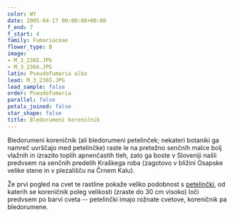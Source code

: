 ```yaml
---
color: WY
date: 2005-04-17 00:00:00+00:00
f_end: 7
f_start: 4
family: Fumariaceae
flower_type: B
image:
- M_3_2365.JPG
- M_3_2366.JPG
latin: Pseudofumaria alba
lead: M_3_2365.JPG
lead_sample: false
order: Pseudofumaria
parallel: false
petals_joined: false
star_shape: false
title: Bledorumeni koreničnik
---
```

Bledorumeni koreničnik (ali bledorumeni petelinček; nekateri botaniki ga namreč uvrščajo med petelinčke) raste le na pretežno senčnih malce bolj vlažnih in izrazito toplih apnenčastih tleh, zato ga boste v Sloveniji našli predvsem na senčnih predelih Kraškega roba (zagotovo v bližini Osapske velike stene in v plezališču na Črnem Kalu).

Že prvi pogled na cvet te rastline pokaže veliko podobnost s [petelinčki](../corydaliscava/), od katerih se koreničnik poleg velikosti (zraste do 30 cm visoko) loči  predvsem po barvi cveta -- petelinčki imajo rožnate cvetove, koreničnik pa bledorumene.

